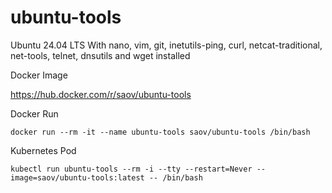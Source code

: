 # ubuntu-tools
Ubuntu 24.04 LTS With nano, vim, git, inetutils-ping, curl, netcat-traditional, net-tools, telnet, dnsutils and wget installed

Docker Image

https://hub.docker.com/r/saov/ubuntu-tools

Docker Run
```
docker run --rm -it --name ubuntu-tools saov/ubuntu-tools /bin/bash
```

Kubernetes Pod
```
kubectl run ubuntu-tools --rm -i --tty --restart=Never --image=saov/ubuntu-tools:latest -- /bin/bash
```
